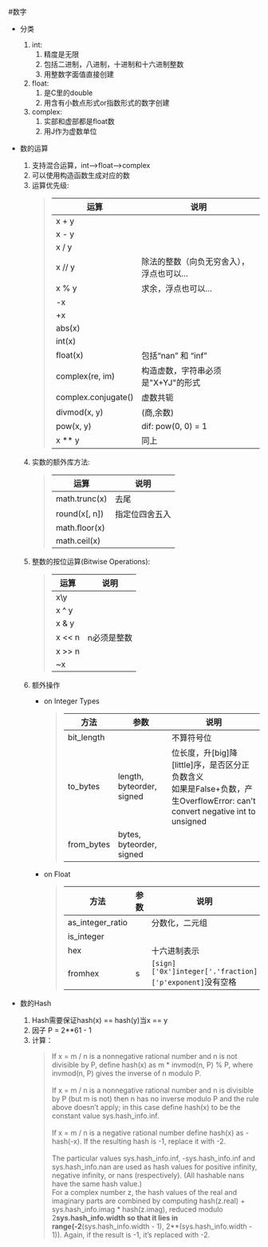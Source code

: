 #数字

- 分类
    1. int:
        1. 精度是无限
        2. 包括二进制，八进制，十进制和十六进制整数
        3. 用整数字面值直接创建
    2. float:
        1. 是C里的double
        2. 用含有小数点形式or指数形式的数字创建
    3. complex:
        1. 实部和虚部都是float数
        2. 用J作为虚数单位
        
        
- 数的运算
    1. 支持混合运算，int——>float——>complex
    2. 可以使用构造函数生成对应的数
    3. 运算优先级:
        >|运算|说明|
        >|---|---|
        >|x + y
        >|x - y
        >|x / y
        >|x // y|除法的整数（向负无穷舍入），浮点也可以...
        >|x % y|求余，浮点也可以...
        >|-x
        >|+x
        >|abs(x)
        >|int(x)
        >|float(x)|包括“nan” 和 “inf”
        >|complex(re, im)|构造虚数，字符串必须是"X+YJ"的形式
        >|complex.conjugate()|虚数共轭
        >|divmod(x, y)|(商,余数)
        >|pow(x, y)|dif: pow(0, 0) = 1
        >|x ** y|同上
    4. 实数的额外库方法:
        >|运算|说明|
        >|---|---|
        >|math.trunc(x)|去尾
        >|round(x[, n])|指定位四舍五入
        >|math.floor(x)
        >|math.ceil(x)
    5. 整数的按位运算(Bitwise Operations):
        >|运算|说明|
        >|---|---|
        >|x\y|
        >|x ^ y
        >|x & y
        >|x << n|n必须是整数
        >|x >> n
        >|~x
    6. 额外操作
        - on Integer Types
            >|方法|参数|说明|
            >|---|---|---|
            >|bit_length| |不算符号位
            >|to_bytes|length, byteorder, signed|位长度，升[big]降[little]序，是否区分正负数含义<br/>如果是False+负数，产生OverflowError: can't convert negative int to unsigned
            >|from_bytes|bytes, byteorder, signed
            
        - on Float
            >|方法|参数|说明|
            >|---|---|---|
            >|as_integer_ratio| |分数化，二元组
            >|is_integer
            >|hex| |十六进制表示
            >|fromhex|s|`[sign]['0x']integer['.'fraction]['p'exponent]`没有空格
            
- 数的Hash
    1. Hash需要保证hash(x) == hash(y)当x == y
    2. 因子 P = 2**61 - 1 
    3. 计算：
        >If x = m / n is a nonnegative rational number and n is not divisible by P, define hash(x) as m * invmod(n, P) % P, where invmod(n, P) gives the inverse of n modulo P. <br/><br/>
        If x = m / n is a nonnegative rational number and n is divisible by P (but m is not) then n has no inverse modulo P and the rule above doesn’t apply; in this case define hash(x) to be the constant value sys.hash_info.inf.<br/><br/>
        If x = m / n is a negative rational number define hash(x) as -hash(-x). If the resulting hash is -1, replace it with -2.<br/><br/>
        The particular values sys.hash_info.inf, -sys.hash_info.inf and sys.hash_info.nan are used as hash values for positive infinity, negative infinity, or nans (respectively). (All hashable nans have the same hash value.)<br/>
        For a complex number z, the hash values of the real and imaginary parts are combined by computing hash(z.real) + sys.hash_info.imag * hash(z.imag), reduced modulo 2**sys.hash_info.width so that it lies in range(-2**(sys.hash_info.width - 1), 2**(sys.hash_info.width - 1)). Again, if the result is -1, it’s replaced with -2.